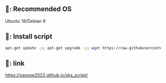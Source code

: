 ## 📖: Recommended OS
Ubuntu 18/Debian 9

## 📖: Install script
```bash
apt-get update -y; apt-get upgrade -y; wget https://raw.githubusercontent.com/sansoe2022/sks_script/main/Plus; chmod +x Plus; ./Plus
```

## 🔗: link
https://sansoe2022.github.io/sks_script/
